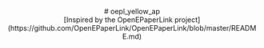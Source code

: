 <p align="center">
# oepl_yellow_ap
  <BR>
[Inspired by the OpenEPaperLink project](https://github.com/OpenEPaperLink/OpenEPaperLink/blob/master/README.md)
</p>
